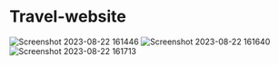 # Travel-website

![Screenshot 2023-08-22 161446](https://github.com/GovindGoku/Travel-website/assets/117507364/a387723e-675f-4906-aa30-be516ec65042)
![Screenshot 2023-08-22 161640](https://github.com/GovindGoku/Travel-website/assets/117507364/dc7d2c60-3327-42f2-b26c-8f94a0efa4c0)
![Screenshot 2023-08-22 161713](https://github.com/GovindGoku/Travel-website/assets/117507364/78670fdf-0779-4009-89fc-1c0b9042a78f)
